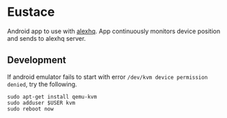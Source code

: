 
Eustace
===========

Android app to use with [alexhq](https://github.com/legeyda/alexhq).
App continuously monitors device position and sends to alexhq server.


Development
----------------

If android emulator fails to start with error `/dev/kvm device permission denied`,
try the following.

    sudo apt-get install qemu-kvm
    sudo adduser $USER kvm
    sudo reboot now
